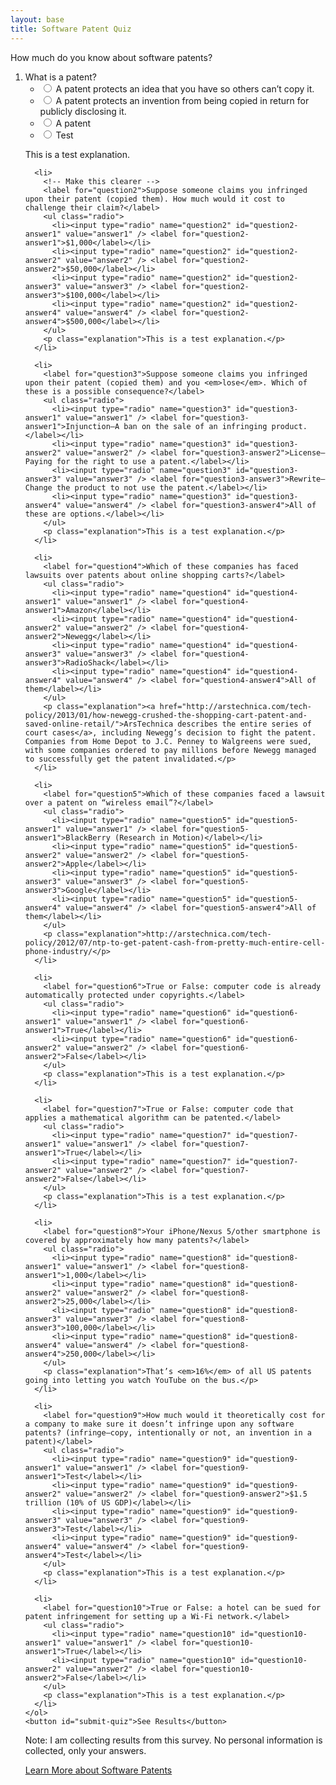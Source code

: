 ```yaml
---
layout: base
title: Software Patent Quiz
---
```


<div class="col-md-8">
  <p>How much do you know about software patents?</p>

  <form onsubmit="return checkQuiz();">
    <ol>
      <li>
        <label for="question1">What is a patent?</label>
        <ul class="radio">
          <li><input type="radio" name="question1" id="question1-answer1" value="answer1" /> <label for="question1-answer1">A patent protects an idea that you have so others can’t copy it.</label></li>
          <li><input type="radio" name="question1" id="question1-answer2" value="answer2" /> <label for="question1-answer2">A patent protects an invention from being copied in return for publicly disclosing it.</label></li>
          <li><input type="radio" name="question1" id="question1-answer3" value="answer3" /> <label for="question1-answer3">A patent</label></li>
          <li><input type="radio" name="question1" id="question1-answer4" value="answer4" /> <label for="question1-answer4">Test</label></li>
        </ul>
        <p class="explanation">This is a test explanation.</p>
      </li>

      <li>
        <!-- Make this clearer -->
        <label for="question2">Suppose someone claims you infringed upon their patent (copied them). How much would it cost to challenge their claim?</label>
        <ul class="radio">
          <li><input type="radio" name="question2" id="question2-answer1" value="answer1" /> <label for="question2-answer1">$1,000</label></li>
          <li><input type="radio" name="question2" id="question2-answer2" value="answer2" /> <label for="question2-answer2">$50,000</label></li>
          <li><input type="radio" name="question2" id="question2-answer3" value="answer3" /> <label for="question2-answer3">$100,000</label></li>
          <li><input type="radio" name="question2" id="question2-answer4" value="answer4" /> <label for="question2-answer4">$500,000</label></li>
        </ul>
        <p class="explanation">This is a test explanation.</p>
      </li>

      <li>
        <label for="question3">Suppose someone claims you infringed upon their patent (copied them) and you <em>lose</em>. Which of these is a possible consequence?</label>
        <ul class="radio">
          <li><input type="radio" name="question3" id="question3-answer1" value="answer1" /> <label for="question3-answer1">Injunction—A ban on the sale of an infringing product.</label></li>
          <li><input type="radio" name="question3" id="question3-answer2" value="answer2" /> <label for="question3-answer2">License—Paying for the right to use a patent.</label></li>
          <li><input type="radio" name="question3" id="question3-answer3" value="answer3" /> <label for="question3-answer3">Rewrite—Change the product to not use the patent.</label></li>
          <li><input type="radio" name="question3" id="question3-answer4" value="answer4" /> <label for="question3-answer4">All of these are options.</label></li>
        </ul>
        <p class="explanation">This is a test explanation.</p>
      </li>

      <li>
        <label for="question4">Which of these companies has faced lawsuits over patents about online shopping carts?</label>
        <ul class="radio">
          <li><input type="radio" name="question4" id="question4-answer1" value="answer1" /> <label for="question4-answer1">Amazon</label></li>
          <li><input type="radio" name="question4" id="question4-answer2" value="answer2" /> <label for="question4-answer2">Newegg</label></li>
          <li><input type="radio" name="question4" id="question4-answer3" value="answer3" /> <label for="question4-answer3">RadioShack</label></li>
          <li><input type="radio" name="question4" id="question4-answer4" value="answer4" /> <label for="question4-answer4">All of them</label></li>
        </ul>
        <p class="explanation"><a href="http://arstechnica.com/tech-policy/2013/01/how-newegg-crushed-the-shopping-cart-patent-and-saved-online-retail/">ArsTechnica describes the entire series of court cases</a>, including Newegg’s decision to fight the patent. Companies from Home Depot to J.C. Penney to Walgreens were sued, with some companies ordered to pay millions before Newegg managed to successfully get the patent invalidated.</p>
      </li>

      <li>
        <label for="question5">Which of these companies faced a lawsuit over a patent on “wireless email”?</label>
        <ul class="radio">
          <li><input type="radio" name="question5" id="question5-answer1" value="answer1" /> <label for="question5-answer1">BlackBerry (Research in Motion)</label></li>
          <li><input type="radio" name="question5" id="question5-answer2" value="answer2" /> <label for="question5-answer2">Apple</label></li>
          <li><input type="radio" name="question5" id="question5-answer3" value="answer3" /> <label for="question5-answer3">Google</label></li>
          <li><input type="radio" name="question5" id="question5-answer4" value="answer4" /> <label for="question5-answer4">All of them</label></li>
        </ul>
        <p class="explanation">http://arstechnica.com/tech-policy/2012/07/ntp-to-get-patent-cash-from-pretty-much-entire-cell-phone-industry/</p>
      </li>

      <li>
        <label for="question6">True or False: computer code is already automatically protected under copyrights.</label>
        <ul class="radio">
          <li><input type="radio" name="question6" id="question6-answer1" value="answer1" /> <label for="question6-answer1">True</label></li>
          <li><input type="radio" name="question6" id="question6-answer2" value="answer2" /> <label for="question6-answer2">False</label></li>
        </ul>
        <p class="explanation">This is a test explanation.</p>
      </li>

      <li>
        <label for="question7">True or False: computer code that applies a mathematical algorithm can be patented.</label>
        <ul class="radio">
          <li><input type="radio" name="question7" id="question7-answer1" value="answer1" /> <label for="question7-answer1">True</label></li>
          <li><input type="radio" name="question7" id="question7-answer2" value="answer2" /> <label for="question7-answer2">False</label></li>
        </ul>
        <p class="explanation">This is a test explanation.</p>
      </li>

      <li>
        <label for="question8">Your iPhone/Nexus 5/other smartphone is covered by approximately how many patents?</label>
        <ul class="radio">
          <li><input type="radio" name="question8" id="question8-answer1" value="answer1" /> <label for="question8-answer1">1,000</label></li>
          <li><input type="radio" name="question8" id="question8-answer2" value="answer2" /> <label for="question8-answer2">25,000</label></li>
          <li><input type="radio" name="question8" id="question8-answer3" value="answer3" /> <label for="question8-answer3">100,000</label></li>
          <li><input type="radio" name="question8" id="question8-answer4" value="answer4" /> <label for="question8-answer4">250,000</label></li>
        </ul>
        <p class="explanation">That’s <em>16%</em> of all US patents going into letting you watch YouTube on the bus.</p>
      </li>

      <li>
        <label for="question9">How much would it theoretically cost for a company to make sure it doesn’t infringe upon any software patents? (infringe—copy, intentionally or not, an invention in a patent)</label>
        <ul class="radio">
          <li><input type="radio" name="question9" id="question9-answer1" value="answer1" /> <label for="question9-answer1">Test</label></li>
          <li><input type="radio" name="question9" id="question9-answer2" value="answer2" /> <label for="question9-answer2">$1.5 trillion (10% of US GDP)</label></li>
          <li><input type="radio" name="question9" id="question9-answer3" value="answer3" /> <label for="question9-answer3">Test</label></li>
          <li><input type="radio" name="question9" id="question9-answer4" value="answer4" /> <label for="question9-answer4">Test</label></li>
        </ul>
        <p class="explanation">This is a test explanation.</p>
      </li>

      <li>
        <label for="question10">True or False: a hotel can be sued for patent infringement for setting up a Wi-Fi network.</label>
        <ul class="radio">
          <li><input type="radio" name="question10" id="question10-answer1" value="answer1" /> <label for="question10-answer1">True</label></li>
          <li><input type="radio" name="question10" id="question10-answer2" value="answer2" /> <label for="question10-answer2">False</label></li>
        </ul>
        <p class="explanation">This is a test explanation.</p>
      </li>
    </ol>
    <button id="submit-quiz">See Results</button>
  </form>

  <p>
    Note: I am collecting results from this survey. No personal information is
    collected, only your answers.
  </p>

  <p><a href="/patents">Learn More about Software Patents</a></p>
  <script src="/quiz.js"> </script>
</div>
